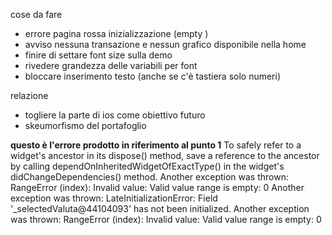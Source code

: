 cose da fare 
- errore pagina rossa inizializzazione (empty )
- avviso nessuna transazione e nessun grafico disponibile nella home 
- finire di settare font size sulla demo 
- rivedere grandezza delle variabili per font 
- bloccare inserimento testo (anche se c'è tastiera solo numeri)


relazione 
- togliere la parte di ios come obiettivo futuro
- skeumorfismo del portafoglio 

**questo è l'errore prodotto in riferimento al punto 1**
To safely refer to a widget's ancestor in its dispose() method, save a reference to the ancestor by calling dependOnInheritedWidgetOfExactType() in the widget's didChangeDependencies() method.
Another exception was thrown: RangeError (index): Invalid value: Valid value range is empty: 0
Another exception was thrown: LateInitializationError: Field '_selectedValuta@44104093' has not been initialized.
Another exception was thrown: RangeError (index): Invalid value: Valid value range is empty: 0


